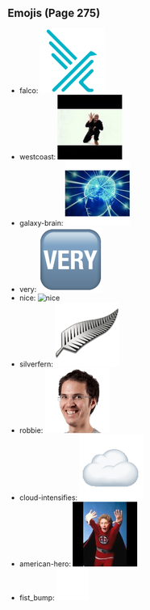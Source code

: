 
## Emojis (Page 275)

* falco: ![falco](output/falco.png)
* westcoast: ![westcoast](output/westcoast.jpg)
* galaxy-brain: ![galaxy-brain](output/galaxy-brain.png)
* very: ![very](output/very.png)
* nice: ![nice](output/nice)
* silverfern: ![silverfern](output/silverfern.png)
* robbie: ![robbie](output/robbie.png)
* cloud-intensifies: ![cloud-intensifies](output/cloud-intensifies.gif)
* american-hero: ![american-hero](output/american-hero.jpg)
* fist_bump: ![fist_bump](output/fist_bump.gif)
